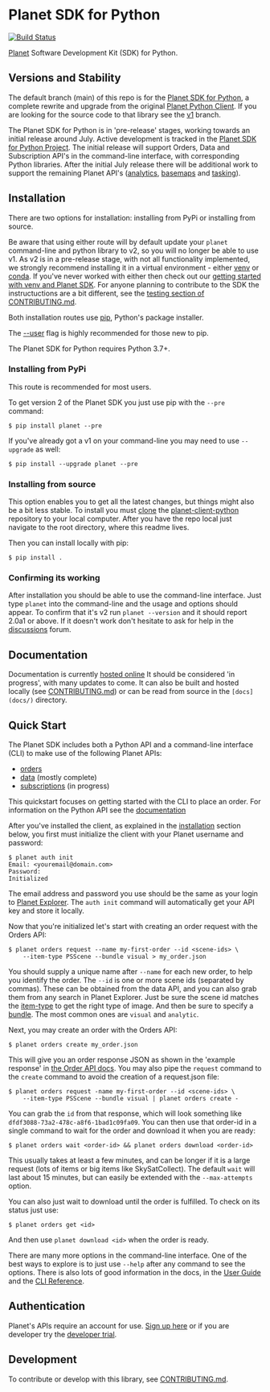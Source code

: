 # Planet SDK for Python

[![Build Status](https://travis-ci.org/planetlabs/planet-client-python.svg?branch=master)](https://travis-ci.org/planetlabs/planet-client-python)

[Planet](https://planet.com) Software Development Kit (SDK) for Python.

## Versions and Stability

The default branch (main) of this repo is for the [Planet SDK for 
Python](https://github.com/planetlabs/planet-client-python/projects/2),
a complete rewrite and upgrade from the original [Planet Python 
Client](https://developers.planet.com/docs/pythonclient/). If you 
are looking for the source code to that library see the 
[v1](https://github.com/planetlabs/planet-client-python/tree/v1) branch.

The Planet SDK for Python is in 'pre-release' stages, working towards an 
initial release around July. Active development is tracked in the [Planet SDK 
for Python Project](https://github.com/planetlabs/planet-client-python/projects/2). 
The initial release will support Orders, Data and Subscription API's in the 
command-line interface, with corresponding Python libraries. After the 
initial July release there will be additional work to support the remaining 
Planet API's ([analytics](https://developers.planet.com/docs/analytics/), 
[basemaps](https://developers.planet.com/docs/basemaps/) and 
[tasking](https://developers.planet.com/docs/tasking/)).

## Installation

There are two options for installation: installing from PyPi or installing from source.

Be aware that using either route will by default update your `planet` command-line and
python library to v2, so you will no longer be able to use v1. As v2 is in a pre-release
stage, with not all functionality implemented, we strongly recommend installing it in a 
virtual environment - either [venv](https://python.land/virtual-environments/virtualenv) 
or [conda](https://docs.conda.io/projects/conda/en/latest/user-guide/getting-started.html). 
If you've never worked with either then check out our [getting started with venv and Planet 
SDK](docs/venv-tutorial.md). For anyone planning to contribute to the SDK the instructuctions
are a bit different, see the [testing section of CONTRIBUTING.md](https://github.com/planetlabs/planet-client-python/blob/main/CONTRIBUTING.md#testing).

Both installation routes use [pip](https://pip.pypa.io/en/stable/getting-started/), Python's
package installer.

The [--user](https://pip.pypa.io/en/stable/user_guide/#user-installs)
flag is highly recommended for those new to pip.

The Planet SDK for Python requires Python 3.7+.

### Installing from PyPi

This route is recommended for most users.

To get version 2 of the Planet SDK you just use pip with the `--pre` command:

```console
$ pip install planet --pre 
```

If you've already got a v1 on your command-line you may need to use `--upgrade` as well:

```console
$ pip install --upgrade planet --pre
```

### Installing from source

This option enables you to get all the latest changes, but things might also be a bit less stable.
To install you must [clone](https://docs.github.com/en/repositories/creating-and-managing-repositories/cloning-a-repository)
the [planet-client-python](https://github.com/planetlabs/planet-client-python) repository 
to your local computer. After you have the repo local just navigate to the root
directory, where this readme lives.

Then you can install locally with pip:

```console
$ pip install . 
```

### Confirming its working

After installation you should be able to use the command-line interface. Just type
`planet` into the command-line and the usage and options should appear. To confirm that
it's v2 run `planet --version` and it should report 2.0a1 or above. If it doesn't 
work don't hesitate to ask for help in the [discussions](https://github.com/planetlabs/planet-client-python/discussions/categories/q-a)
forum.

## Documentation

Documentation is currently [hosted online](https://planet-sdk-for-python-v2.readthedocs.io/en/latest/)
It should be considered 'in progress', with many updates to come. It can also
be built and hosted locally (see [CONTRIBUTING.md](CONTRIBUTING.md)) or can be 
read from source in the `[docs](docs/)` directory.

## Quick Start

The Planet SDK includes both a Python API and a command-line interface (CLI)
to make use of the following Planet APIs:

* [orders](https://developers.planet.com/docs/orders/)
* [data](https://developers.planet.com/docs/data/) (mostly complete)
* [subscriptions](https://developers.planet.com/docs/subscriptions/) (in progress)

This quickstart focuses on getting started with the CLI to place an order.
For information on the Python API see the 
[documentation]([https://planet-sdk-for-python.readthedocs.io/en/latest/](https://planet-sdk-for-python-v2.readthedocs.io/en/latest/))

After you've installed the client, as explained in the [installation](#installation)
section below, you first must initialize the client with your Planet 
username and password:

```console
$ planet auth init
Email: <youremail@domain.com>
Password: 
Initialized
```

The email address and password you use should be the same as your login to 
[Planet Explorer](https://planet.com/explorer). The `auth init` command
will automatically get your API key and store it locally.

Now that you're initialized let's start with creating an order request with the 
Orders API:

```console
$ planet orders request --name my-first-order --id <scene-ids> \ 
    --item-type PSScene --bundle visual > my_order.json
```

You should supply a unique name after `--name` for each new order, to help
you identify the order. The `--id` is one or more scene ids (separated by
commas). These can be obtained from the data API, and you can also grab them
from any search in Planet Explorer. Just be sure the scene id matches the
[item-type](https://developers.planet.com/docs/apis/data/items-assets/#item-types) 
to get the right type of image. And then be sure to specify a 
[bundle](https://developers.planet.com/docs/orders/product-bundles-reference/).
The most common ones are `visual` and `analytic`. 

Next, you may create an order with the Orders API:
```console
$ planet orders create my_order.json
```
This will give you an order response JSON as shown in the 'example response' in
[the Order API docs](https://developers.planet.com/docs/orders/ordering/#basic-ordering). You may also pipe the `request` command to the `create` command to avoid the creation of a request.json file:
```console
$ planet orders request -name my-first-order --id <scene-ids> \ 
    --item-type PSScene --bundle visual | planet orders create -
```
You can grab the `id` from that response, which will look something like 
`dfdf3088-73a2-478c-a8f6-1bad1c09fa09`. You can then use that order-id in a 
single command  to wait for the order and download it when you are ready:

```console
$ planet orders wait <order-id> && planet orders download <order-id>
```

This usually takes at least a few minutes, and can be longer if it is a large request
(lots of items or big items like SkySatCollect). The default `wait` will last about
15 minutes, but can easily be extended with the `--max-attempts` option.

You can also just wait to download until the order is fulfilled. To check on its status
just use: 

```console
$ planet orders get <id>
```

And then use `planet download <id>` when the order is ready. 

There are many more options in the command-line interface. One of the best ways
to explore is to just use `--help` after any command to see the options. There is
also lots of good information in the docs, in the 
[User Guide](https://planet-sdk-for-python-v2.readthedocs.io/en/latest/)
and the [CLI Reference](https://planet-sdk-for-python-v2.readthedocs.io/en/latest/cli/).

## Authentication

Planet's APIs require an account for use.
[Sign up here](https://www.planet.com/signup/) or if you are developer try the 
[developer trial](https://developers.planet.com/devtrial/).

## Development

To contribute or develop with this library, see
[CONTRIBUTING.md](CONTRIBUTING.md).
